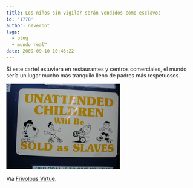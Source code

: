 ```yaml
---
title: Los niños sin vigilar serán vendidos como esclavos
id: '1778'
author: neverbot
tags:
  - blog
  - mundo real™
date: 2009-09-10 10:46:22
---
```


Si este cartel estuviera en restaurantes y centros comerciales, el mundo sería un lugar mucho más tranquilo lleno de padres más respetuosos.

[![](./los-ninos-sin-vigilar-seran-vendidos-como-esclavos/tumblr_kouhjgTVkH1qzqw3vo1_400.jpg)](http://ceasefire.tumblr.com/post/169898278)

Vía [Frivolous Virtue](http://ceasefire.tumblr.com/post/169898278).